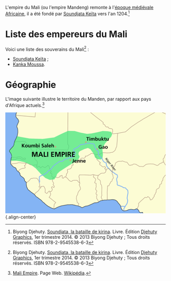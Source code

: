 <!-- TITLE: Mali (Empire) -->
<!-- SUBTITLE: Présentation de l'empire du Mali -->

L'empire du Mali (ou l'empire Mandeng) remonte à l'[époque médiévale Africaine](/epoque/epoque-medievale-africaine), il a été fondé par [Soundjata Keïta](/personnalite/homme/souverain/roi/empire-mali/soundjata-keita) vers l'an 1204.[^1]

# Liste des empereurs du Mali
Voici une liste des souverains du Mali[^1] :
* [Soundjata Keïta](/personnalite/homme/souverain/empereur/empire-mali/soundjata-keita) ;
* [Kanka Moussa](/personnalite/homme/souverain/empereur/empire-mali/kanka-moussa).

# Géographie
L'image suivante illustre le territoire du Manden, par rapport aux pays d'Afrique actuels.[^2]

![Mali Empire Map](/uploads/map/mali-empire-map.png "Territoire de l'empire du Manden"){.align-center}


[^1]: Biyong Djehuty. [Soundjata, la bataille de kirina](/ouvrage/soundjata-la-bataille-de-kirina). Livre. Édition [Djehuty Graphics](/organisme/djehuty-graphics), 1er trimestre 2014. © 2013 Biyong Djehuty ; Tous droits réservés. ISBN 978-2-9545538-6-3
[^2]: [Mali Empire](https://en.wikipedia.org/wiki/Mali_Empire). Page Web. [Wikipédia](https://wikipedia.org).